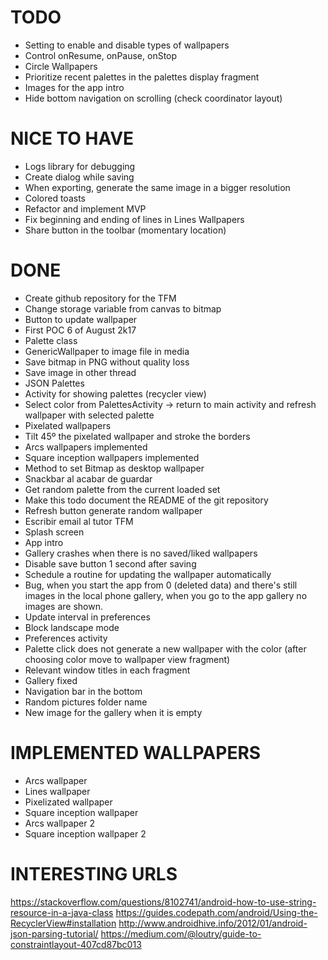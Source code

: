 # TODO

- Setting to enable and disable types of wallpapers
- Control onResume, onPause, onStop
- Circle Wallpapers
- Prioritize recent palettes in the palettes display fragment
- Images for the app intro
- Hide bottom navigation on scrolling (check coordinator layout)

# NICE TO HAVE
- Logs library for debugging
- Create dialog while saving
- When exporting, generate the same image in a bigger resolution
- Colored toasts
- Refactor and implement MVP
- Fix beginning and ending of lines in Lines Wallpapers
- Share button in the toolbar (momentary location)

# DONE
- Create github repository for the TFM
- Change storage variable from canvas to bitmap
- Button to update wallpaper
- First POC 6 of August 2k17
- Palette class
- GenericWallpaper to image file in media
- Save bitmap in PNG without quality loss
- Save image in other thread
- JSON Palettes
- Activity for showing palettes (recycler view)
- Select color from PalettesActivity -> return to main activity and refresh wallpaper with selected palette
- Pixelated wallpapers
- Tilt 45º the pixelated wallpaper and stroke the borders
- Arcs wallpapers implemented
- Square inception wallpapers implemented
- Method to set Bitmap as desktop wallpaper
- Snackbar al acabar de guardar
- Get random palette from the current loaded set
- Make this todo document the README of the git repository
- Refresh button generate random wallpaper
- Escribir email al tutor TFM
- Splash screen
- App intro
- Gallery crashes when there is no saved/liked wallpapers
- Disable save button 1 second after saving
- Schedule a routine for updating the wallpaper automatically
- Bug, when you start the app from 0 (deleted data) and there's still images in the local phone gallery, when you go to the app gallery no images are shown.
- Update interval in preferences
- Block landscape mode
- Preferences activity
- Palette click does not generate a new wallpaper with the color (after choosing color move to wallpaper view fragment)
- Relevant window titles in each fragment
- Gallery fixed
- Navigation bar in the bottom
- Random pictures folder name
- New image for the gallery when it is empty


# IMPLEMENTED WALLPAPERS
- Arcs wallpaper
- Lines wallpaper
- Pixelizated wallpaper
- Square inception wallpaper
- Arcs wallpaper 2
- Square inception wallpaper 2

# INTERESTING URLS
https://stackoverflow.com/questions/8102741/android-how-to-use-string-resource-in-a-java-class
https://guides.codepath.com/android/Using-the-RecyclerView#installation
http://www.androidhive.info/2012/01/android-json-parsing-tutorial/
https://medium.com/@loutry/guide-to-constraintlayout-407cd87bc013
